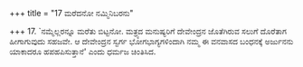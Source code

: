 +++
title = "17 ಮರೆದನೋ ನಮ್ಮಿನಿಬರನು"

+++
17. `ನಮ್ಮೆಲ್ಲರನ್ನೂ ಮರೆತು ಬಿಟ್ಟನೋ. ಮತ್ರ್ಯದ ಮನುಷ್ಯರಿಗೆ ದೇವೇಂದ್ರನ ಜೊತೆಗಿರುವ ಸಲುಗೆ ದೊರೆತಾಗ ಹೀಗಾಗುವುದು ಸಹಜವೇ. ಆ ದೇವೇಂದ್ರನ ಸ್ವರ್ಗ ಭೋಗಭಾಗ್ಯಗಳಿಂದಾಗಿ ನಮ್ಮ ಈ ವನವಾಸದ ಬಂಧನಕ್ಕೆ ಅರ್ಜುನನು ಯಾಕಾದರೂ ಹಪಹಪಿಸುತ್ತಾನೆ' ಎಂದು ಧರ್ಮಜ ಚಿಂತಿಸಿದ.